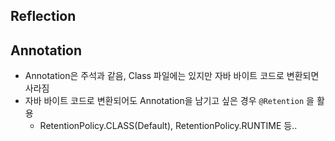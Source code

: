 ## Reflection

## Annotation
 - Annotation은 주석과 같음, Class 파일에는 있지만 자바 바이트 코드로 변환되면 사라짐
 - 자바 바이트 코드로 변환되어도 Annotation을 남기고 싶은 경우 `@Retention` 을 활용
   - RetentionPolicy.CLASS(Default), RetentionPolicy.RUNTIME 등.. 